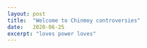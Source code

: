 ```yaml
---
layout: post
title:  "Welcome to Chinmoy controversies"
date:   2020-06-25
excerpt: "loves power loves"
---
```

